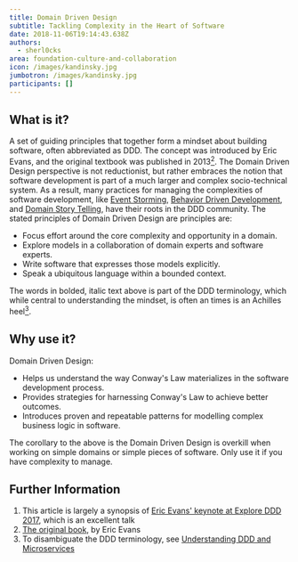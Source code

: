 ```yaml
---
title: Domain Driven Design
subtitle: Tackling Complexity in the Heart of Software
date: 2018-11-06T19:14:43.638Z
authors:
  - sherl0cks
area: foundation-culture-and-collaboration
icon: /images/kandinsky.jpg
jumbotron: /images/kandinsky.jpg
participants: []
---
```

## What is it?

A set of guiding principles that together form a mindset about building software, often abbreviated as DDD. The concept was introduced by Eric Evans, and the original textbook was published in 2013[<sup>2</sup>](#footnote-2). The Domain Driven Design perspective is not reductionist, but rather embraces the notion that software development is part of a much larger and complex socio-technical system. As a result, many practices for managing the complexities of software development, like [Event Storming](https://openpracticelibrary.com/practice/event-storming), [Behavior Driven Development](https://github.com/openpracticelibrary/openpracticelibrary/issues/464), and [Domain Story Telling](https://github.com/openpracticelibrary/openpracticelibrary/issues/465), have their roots in the DDD community. The stated principles of Domain Driven Design are principles are:

* Focus effort around the core complexity and opportunity in a domain.
* Explore models in a collaboration of domain experts and software experts.
* Write software that expresses those models explicitly.
* Speak a ubiquitous language within a bounded context.

The words in bolded, italic text above is part of the DDD terminology, which while central to understanding the mindset, is often an times is an Achilles heel[<sup>3</sup>](#footnote-3).

## Why use it?

Domain Driven Design:

* Helps us understand the way Conway's Law materializes in the software development process.
* Provides strategies for harnessing Conway's Law to achieve better outcomes.
* Introduces proven and repeatable patterns for modelling complex business logic in software.

The corollary to the above is the Domain Driven Design is overkill when working on simple domains or simple pieces of software. Only use it if you have complexity to manage.

## Further Information

1. <a name="footnote-1"></a>This article is largely a synopsis of [Eric Evans' keynote at Explore DDD 2017](https://www.youtube.com/watch?v=kIKwPNKXaLU), which is an excellent talk
2. <a name="footnote-2"></a>[The original book](https://domainlanguage.com/ddd/), by Eric Evans
3. <a name="footnote-3"></a>To disambiguate the DDD terminology, see [Understanding DDD and Microservices](https://medium.com/@jholmes_37566/microservices-and-the-bounded-context-part-1-5a3337b6b9de)
